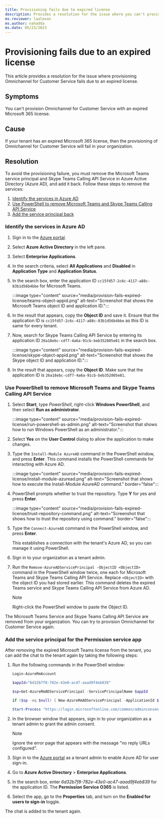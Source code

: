 ```yaml
---
title: Provisioning fails due to expired license
description: Provides a resolution for the issue where you can't provision Omnichannel for Customer Service because of a license issue.
ms.reviewer: laalexan
ms.author: nahadda
ms.date: 05/23/2023
---
```

# Provisioning fails due to an expired license

This article provides a resolution for the issue where provisioning Omnichannel for Customer Service fails due to an expired license.

## Symptoms

You can't provision Omnichannel for Customer Service with an expired Microsoft 365 license.

## Cause

If your tenant has an expired Microsoft 365 license, then the provisioning of Omnichannel for Customer Service will fail in your organization.

## Resolution

To avoid the provisioning failure, you must remove the Microsoft Teams service principal and Skype Teams Calling API Service in Azure Active Directory (Azure AD), and add it back. Follow these steps to remove the services:

1. [Identify the services in Azure AD](#identify-the-services-in-azure-ad)
2. [Use PowerShell to remove Microsoft Teams and Skype Teams Calling API Service](#use-powershell-to-remove-microsoft-teams-and-skype-teams-calling-api-service)
3. [Add the service principal back](#add-the-service-principal-for-the-permission-service-app)

### Identify the services in Azure AD

1. Sign in to the [Azure portal](https://portal.azure.com/).
2. Select **Azure Active Directory** in the left pane.
3. Select **Enterprise Applications**.
4. In the search criteria, select **All Applications** and **Disabled** in **Application Type** and **Application Status**.
5. In the search box, enter the application ID `cc15fd57-2c6c-4117-a88c-83b1d56b4bbe` for Microsoft Teams.

   :::image type="content" source="media/provision-fails-expired-license/teams-object-appid.png" alt-text="Screenshot that shows the Microsoft Teams object ID and application ID.":::

6. In the result that appears, copy the **Object ID** and save it. Ensure that the application ID is `cc15fd57-2c6c-4117-a88c-83b1d56b4bbe` as this ID is same for every tenant.

7. Now, search for Skype Teams Calling API Service by entering its application ID `26a18ebc-cdf7-4a6a-91cb-beb352805e81` in the search box.

    :::image type="content" source="media/provision-fails-expired-license/skype-object-appid.png" alt-text="Screenshot that shows the Skype object ID and application ID.":::

8. In the result that appears, copy the **Object ID**. Make sure that the application ID is `26a18ebc-cdf7-4a6a-91cb-beb352805e81`.

### Use PowerShell to remove Microsoft Teams and Skype Teams Calling API Service

1. Select **Start**, type *PowerShell*, right-click **Windows PowerShell**, and then select **Run as administrator**.

   :::image type="content" source="media/provision-fails-expired-license/run-powershell-as-admin.png" alt-text="Screenshot that shows how to run Windows PowerShell as an administrator.":::

1. Select **Yes** on the **User Control** dialog to allow the application to make changes.
1. Type the `Install-Module AzureAD` command in the PowerShell window, and press **Enter**. This command installs the PowerShell commands for interacting with Azure AD.

   :::image type="content" source="media/provision-fails-expired-license/install-module-azuread.png" alt-text="Screenshot that shows how to execute the Install-Module AzureAD command." border="false":::

1. PowerShell prompts whether to trust the repository. Type **Y** for yes and press **Enter**.

   :::image type="content" source="media/provision-fails-expired-license/trust-repository-command.png" alt-text="Screenshot that shows how to trust the repository using command." border="false":::

1. Type the `Connect-AzureAD` command in the PowerShell window, and press **Enter**.

   This establishes a connection with the tenant's Azure AD, so you can manage it using PowerShell.

1. Sign in to your organization as a tenant admin.
1. Run the `Remove-AzureADServicePrincipal -ObjectID <ObjectID>` command in the PowerShell window twice, one each for Microsoft Teams and Skype Teams Calling API Service. Replace `<ObjectID>` with the object ID you had stored earlier. This command deletes the expired Teams service and Skype Teams Calling API Service from Azure AD.

   > [!NOTE]
   > Right-click the PowerShell window to paste the Object ID.

The Microsoft Teams Service and Skype Teams Calling API Service are removed from your organization. You can try to provision Omnichannel for Customer Service again.

### Add the service principal for the Permission service app

After removing the expired Microsoft Teams license from the tenant, you can add the chat to the tenant again by taking the following steps:

1. Run the following commands in the PowerShell window:

   ```powershell
   Login-AzureRmAccount

   $appId="6d32b7f8-782e-43e0-ac47-aaad9f4eb839"

   $sp=Get-AzureRmADServicePrincipal -ServicePrincipalName $appId
   
   if ($sp -eq $null) { New-AzureRmADServicePrincipal -ApplicationId $appId }

   Start-Process "https://login.microsoftonline.com/common/adminconsent?client_id=$appId"
   ```

1. In the browser window that appears, sign in to your organization as a tenant admin to grant the admin consent.

   > [!NOTE]
   > Ignore the error page that appears with the message "no reply URLs configured".

1. Sign in to the [Azure portal](https://portal.azure.com/) as a tenant admin to enable Azure AD for user sign-in.
1. Go to **Azure Active Directory** > **Enterprise Applications**.
1. In the search box, enter *6d32b7f8-782e-43e0-ac47-aaad9f4eb839* for the application ID. The **Permission Service O365** is listed.
1. Select the app, go to the **Properties** tab, and turn on the **Enabled for users to sign-in** toggle.

The chat is added to the tenant again.

